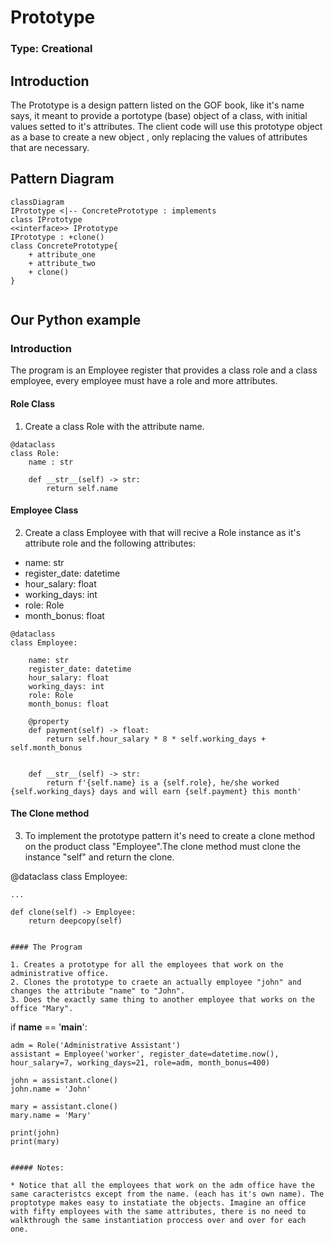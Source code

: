 # Prototype

### Type: Creational

## Introduction

The Prototype is a design pattern listed on the GOF book, like it's name says, it meant to provide a portotype (base) object of a class, with initial values setted to it's attributes. The client code will use this prototype object as a base to create a new object , only replacing the values of attributes that are necessary.

## Pattern Diagram

```mermaid
classDiagram
IPrototype <|-- ConcretePrototype : implements
class IPrototype
<<interface>> IPrototype
IPrototype : +clone()
class ConcretePrototype{
    + attribute_one
    + attribute_two
    + clone()
}


```

## Our Python example

### Introduction

The program is an Employee register that provides a class role and a class employee, every employee must have a role and more attributes. 

#### Role Class

1. Create a class Role with the attribute name.

```
@dataclass 
class Role:
    name : str
    
    def __str__(self) -> str:
        return self.name

```
#### Employee Class

2. Create a class Employee with that will recive a Role instance as it's attribute role and the following attributes:
*  name: str
*  register_date: datetime
*  hour_salary: float
*  working_days: int
*  role: Role
*  month_bonus: float

```
@dataclass
class Employee:
    
    name: str
    register_date: datetime
    hour_salary: float
    working_days: int
    role: Role
    month_bonus: float
    
    @property
    def payment(self) -> float:
        return self.hour_salary * 8 * self.working_days + self.month_bonus 
    

    def __str__(self) -> str:
        return f'{self.name} is a {self.role}, he/she worked {self.working_days} days and will earn {self.payment} this month'

```

#### The Clone method

3. To implement the prototype pattern it's need to create a clone method on the product class "Employee".The clone method must clone the instance "self" and return the clone.

@dataclass
class Employee:
    
    ...

    def clone(self) -> Employee:
        return deepcopy(self)
    

```

#### The Program

1. Creates a prototype for all the employees that work on the administrative office.
2. Clones the prototype to craete an actually employee "john" and changes the attribute "name" to "John".
3. Does the exactly same thing to another employee that works on the office "Mary".

```
if __name__ == '__main__':
    
    adm = Role('Administrative Assistant')
    assistant = Employee('worker', register_date=datetime.now(), hour_salary=7, working_days=21, role=adm, month_bonus=400)
    
    john = assistant.clone()
    john.name = 'John'
    
    mary = assistant.clone()
    mary.name = 'Mary'
    
    print(john)
    print(mary)

```

##### Notes:

* Notice that all the employees that work on the adm office have the same caracteristcs except from the name. (each has it's own name). The proptotype makes easy to instatiate the objects. Imagine an office with fifty employees with the same attributes, there is no need to walkthrough the same instantiation proccess over and over for each one. 



